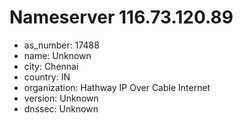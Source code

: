 # Nameserver 116.73.120.89

* as_number: 17488
* name: Unknown
* city: Chennai
* country: IN
* organization: Hathway IP Over Cable Internet
* version: Unknown
* dnssec: Unknown
